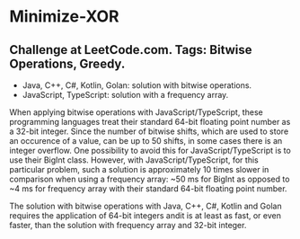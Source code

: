 # Minimize-XOR
Challenge at LeetCode.com. Tags: Bitwise Operations, Greedy.
--------------------------------------------------------------------------------------------------------------------------------------------------------------------------------
- Java, C++, C#, Kotlin, Golan: solution with bitwise operations.
- JavaScript, TypeScript: solution with a frequency array.

When applying bitwise operations with JavaScript/TypeScript, these programming languages treat their standard 64-bit floating point number as a 32-bit integer. Since the number of bitwise shifts, which are used to store an occurence of a value, can be up to 50 shifts, in some cases there is an integer overflow. One possibility to avoid this for JavaScript/TypeScript is to use their BigInt class. However, with JavaScript/TypeScript, for this particular problem, such a solution is approximately 10 times slower in comparison when using a frequency array: ~50 ms for BigInt as opposed to ~4 ms for frequency array with their standard 64-bit floating point number.

The solution with bitwise operations with Java, C++, C#, Kotlin and Golan requires the application of 64-bit integers andit is at least as fast, or even faster, than the solution with frequency array and 32-bit integer.

